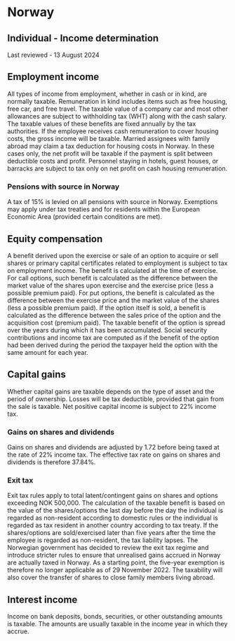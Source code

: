 # Norway
## Individual - Income determination
Last reviewed - 13 August 2024
## Employment income
All types of income from employment, whether in cash or in kind, are normally taxable. Remuneration in kind includes items such as free housing, free car, and free travel. The taxable value of a company car and most other allowances are subject to withholding tax (WHT) along with the cash salary. The taxable values of these benefits are fixed annually by the tax authorities.
If the employee receives cash remuneration to cover housing costs, the gross income will be taxable. Married assignees with family abroad may claim a tax deduction for housing costs in Norway. In these cases only, the net profit will be taxable if the payment is split between deductible costs and profit. Personnel staying in hotels, guest houses, or barracks are subject to tax only on net profit on cash housing remuneration.
### Pensions with source in Norway
A tax of 15% is levied on all pensions with source in Norway. Exemptions may apply under tax treaties and for residents within the European Economic Area (provided certain conditions are met).
## Equity compensation
A benefit derived upon the exercise or sale of an option to acquire or sell shares or primary capital certificates related to employment is subject to tax on employment income. The benefit is calculated at the time of exercise.
For call options, such benefit is calculated as the difference between the market value of the shares upon exercise and the exercise price (less a possible premium paid).
For put options, the benefit is calculated as the difference between the exercise price and the market value of the shares (less a possible premium paid).
If the option itself is sold, a benefit is calculated as the difference between the sales price of the option and the acquisition cost (premium paid). The taxable benefit of the option is spread over the years during which it has been accumulated.
Social security contributions and income tax are computed as if the benefit of the option had been derived during the period the taxpayer held the option with the same amount for each year.
## Capital gains
Whether capital gains are taxable depends on the type of asset and the period of ownership. Losses will be tax deductible, provided that gain from the sale is taxable. Net positive capital income is subject to 22% income tax.
### Gains on shares and dividends
Gains on shares and dividends are adjusted by 1.72 before being taxed at the rate of 22% income tax. The effective tax rate on gains on shares and dividends is therefore 37.84%.
### Exit tax
Exit tax rules apply to total latent/contingent gains on shares and options exceeding NOK 500,000. The calculation of the taxable benefit is based on the value of the shares/options the last day before the day the individual is regarded as non-resident according to domestic rules or the individual is regarded as tax resident in another country according to tax treaty. If the shares/options are sold/exercised later than five years after the time the employee is regarded as non-resident, the tax liability lapses.
The Norwegian government has decided to review the exit tax regime and introduce stricter rules to ensure that unrealised gains accrued in Norway are actually taxed in Norway. As a starting point, the five-year exemption is therefore no longer applicable as of 29 November 2022. The taxability will also cover the transfer of shares to close family members living abroad.
## Interest income
Income on bank deposits, bonds, securities, or other outstanding amounts is taxable. The amounts are usually taxable in the income year in which they accrue.
